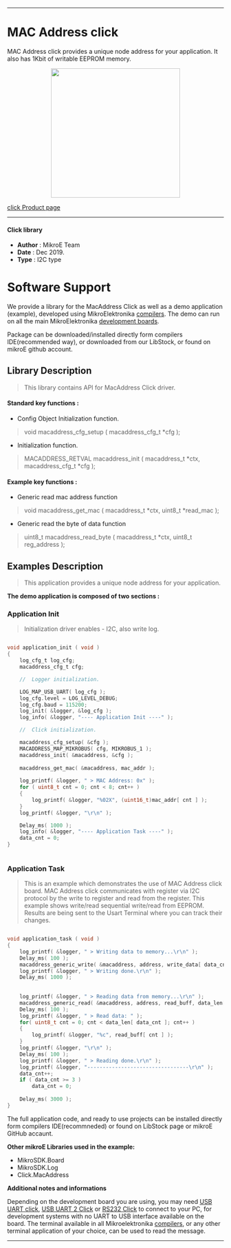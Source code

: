 
---
# MAC Address  click

MAC Address click provides a unique node address for your application. It also has 1Kbit of writable EEPROM memory.

<p align="center">
  <img src="https://download.mikroe.com/images/click_for_ide/macaddress_click.png" height=300px>
</p>

[click Product page](<https://www.mikroe.com/mac-address-click>)

---


#### Click library 

- **Author**        : MikroE Team
- **Date**          : Dec 2019.
- **Type**          : I2C type


# Software Support

We provide a library for the MacAddress Click 
as well as a demo application (example), developed using MikroElektronika 
[compilers](https://shop.mikroe.com/compilers). 
The demo can run on all the main MikroElektronika [development boards](https://shop.mikroe.com/development-boards).

Package can be downloaded/installed directly form compilers IDE(recommended way), or downloaded from our LibStock, or found on mikroE github account. 

## Library Description

> This library contains API for MacAddress Click driver.

#### Standard key functions :

- Config Object Initialization function.
> void macaddress_cfg_setup ( macaddress_cfg_t *cfg ); 
 
- Initialization function.
> MACADDRESS_RETVAL macaddress_init ( macaddress_t *ctx, macaddress_cfg_t *cfg );

#### Example key functions :

- Generic read mac address function
> void macaddress_get_mac ( macaddress_t *ctx, uint8_t *read_mac );

- Generic read the byte of data function
> uint8_t macaddress_read_byte ( macaddress_t *ctx, uint8_t reg_address );

## Examples Description

> This application provides a unique node address for your application.

**The demo application is composed of two sections :**

### Application Init 

> Initialization driver enables - I2C, also write log.

```c

void application_init ( void )
{
    log_cfg_t log_cfg;
    macaddress_cfg_t cfg;

    //  Logger initialization.

    LOG_MAP_USB_UART( log_cfg );
    log_cfg.level = LOG_LEVEL_DEBUG;
    log_cfg.baud = 115200;
    log_init( &logger, &log_cfg );
    log_info( &logger, "---- Application Init ----" );

    //  Click initialization.

    macaddress_cfg_setup( &cfg );
    MACADDRESS_MAP_MIKROBUS( cfg, MIKROBUS_1 );
    macaddress_init( &macaddress, &cfg );
    
    macaddress_get_mac( &macaddress, mac_addr );
    
    log_printf( &logger, " > MAC Address: 0x" );
    for ( uint8_t cnt = 0; cnt < 8; cnt++ )
    {
        log_printf( &logger, "%02X", (uint16_t)mac_addr[ cnt ] );
    }
    log_printf( &logger, "\r\n" );

    Delay_ms( 1000 );
    log_info( &logger, "---- Application Task ----" );
    data_cnt = 0;
}
  
```

### Application Task

> This is an example which demonstrates the use of MAC Address click board.
> MAC Address click communicates with register via I2C protocol by the write to register and read from the register.
> This example shows write/read sequential write/read from EEPROM.
> Results are being sent to the Usart Terminal where you can track their changes.

```c

void application_task ( void )
{
    log_printf( &logger, " > Writing data to memory...\r\n" );
    Delay_ms( 100 );
    macaddress_generic_write( &macaddress, address, write_data[ data_cnt ], data_len[ data_cnt ] );
    log_printf( &logger, " > Writing done.\r\n" );
    Delay_ms( 1000 );
    
    
    log_printf( &logger, " > Reading data from memory...\r\n" );
    macaddress_generic_read( &macaddress, address, read_buff, data_len[ data_cnt ] );
    Delay_ms( 100 );
    log_printf( &logger, " > Read data: " );
    for( uint8_t cnt = 0; cnt < data_len[ data_cnt ]; cnt++ )
    {
        log_printf( &logger, "%c", read_buff[ cnt ] );
    }
    log_printf( &logger, "\r\n" );
    Delay_ms( 100 );
    log_printf( &logger, " > Reading done.\r\n" );
    log_printf( &logger, "---------------------------------\r\n" );
    data_cnt++;
    if ( data_cnt >= 3 )
        data_cnt = 0;
    
    Delay_ms( 3000 );
}

```



The full application code, and ready to use projects can be  installed directly form compilers IDE(recommneded) or found on LibStock page or mikroE GitHub accaunt.

**Other mikroE Libraries used in the example:** 

- MikroSDK.Board
- MikroSDK.Log
- Click.MacAddress

**Additional notes and informations**

Depending on the development board you are using, you may need 
[USB UART click](https://shop.mikroe.com/usb-uart-click), 
[USB UART 2 Click](https://shop.mikroe.com/usb-uart-2-click) or 
[RS232 Click](https://shop.mikroe.com/rs232-click) to connect to your PC, for 
development systems with no UART to USB interface available on the board. The 
terminal available in all Mikroelektronika 
[compilers](https://shop.mikroe.com/compilers), or any other terminal application 
of your choice, can be used to read the message.



---
